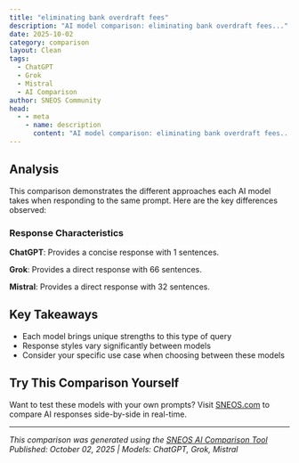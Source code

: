 ```yaml
---
title: "eliminating bank overdraft fees"
description: "AI model comparison: eliminating bank overdraft fees..."
date: 2025-10-02
category: comparison
layout: Clean
tags:
  - ChatGPT
  - Grok
  - Mistral
  - AI Comparison
author: SNEOS Community
head:
  - - meta
    - name: description
      content: "AI model comparison: eliminating bank overdraft fees..."
---
```


<ChatComparison
  title="eliminating bank overdraft fees"
  prompt="eliminating bank overdraft fees"
  :responses='{
    "ChatGPT": "Eliminating bank overdraft fees can help save you money and improve your financial management. Here are several strategies to consider:\n\n1. **Opt-Out of Overdraft Protection**: Many banks allow you to opt-out of overdraft protection services. When you do this, transactions that exceed your account balance will be declined rather than resulting in a fee.\n\n2. **Link to Savings Account**: Some banks offer the option to link your checking account to a savings account. If you overdraw your checking account, the bank can automatically transfer funds from your savings to cover the shortfall, often for a lower fee than an overdraft fee.\n\n3. **Monitor Your Balance**: Regularly check your account balance and transactions to avoid overdrawing your account. Use mobile banking apps or online banking to keep track of your finances in real-time.\n\n4. **Set Up Alerts**: Many banks allow you to set up alerts for low balances. This can notify you when your account falls below a certain threshold, giving you the chance to transfer funds or adjust your spending.\n\n5. **Create a Budget**: Establish a budget to manage your cash flow effectively. By clearly understanding your income and expenses, you can avoid overspending.\n\n6. **Use a Credit Card Wisely**: If you have a credit card, you may consider using it for transactions instead of relying on your checking account if you&#x27;re worried about overdrafting. Just ensure you pay off the balance each month to avoid interest.\n\n7. **Open a No-Overdraft Fee Account**: Some banks offer checking accounts that do not charge overdraft fees. Research your options and consider switching to one of these accounts.\n\n8. **Keep a Buffer**: Maintain a small buffer in your checking account to avoid unintentional overdrafts. This can be a set amount that you do not plan to spend.\n\n9. **Negotiate Fees**: If you do incur an overdraft fee, contact your bank and explain your situation. Sometimes, banks will waive the fee, especially if it&#x27;s your first occurrence.\n\n10. **Educate Yourself on Policies**: Understand your bank’s policies regarding overdraft fees, including how they are triggered and how funds are prioritized for withdrawals.\n\nBy implementing these strategies, you can significantly reduce or even eliminate bank overdraft fees while improving your overall financial health.",
    "Grok": "Eliminating bank overdraft fees can be approached in different ways, depending on whether you\u0027re looking at personal strategies to avoid them or advocating for systemic changes to banking policies. Below, I\u0027ll cover both perspectives with actionable insights.\n\n### **Personal Strategies to Avoid Overdraft Fees**\nOverdraft fees are typically charged when you spend more money than you have in your checking account. Here are practical steps to minimize or eliminate these fees on an individual level:\n\n1. **Track Your Balance Regularly**:\n   - Use your bank\u2019s mobile app or online banking to monitor your account balance daily.\n   - Set up low-balance alerts to get notifications via email or text when your balance dips below a certain threshold.\n\n2. **Create a Budget**:\n   - Use budgeting tools or apps (like Mint or YNAB) to plan your expenses and avoid overspending.\n   - Keep a small buffer (e.g., $50\u2013$100) in your account to cover unexpected charges.\n\n3. **Opt Out of Overdraft Protection**:\n   - Many banks automatically enroll customers in overdraft protection, which allows transactions to go through even if you don\u2019t have enough funds, triggering a fee. You can opt out, meaning transactions will be declined instead of incurring a fee.\n   - Contact your bank to confirm your overdraft settings. Note that opting out may result in declined debit card purchases or checks if funds are insufficient.\n\n4. **Link a Backup Account**:\n   - Connect your checking account to a savings account or credit card for overdraft protection. Instead of a fee, funds will be transferred from the linked account to cover the shortfall (though some banks may charge a small transfer fee, often lower than overdraft fees).\n   - Ensure the backup account has sufficient funds to avoid additional fees or interest (if using a credit card).\n\n5. **Switch to a No-Fee Bank or Account**:\n   - Some banks and credit unions offer accounts with no overdraft fees as a policy. Examples include:\n     - **Ally Bank**: Automatically declines transactions at no charge if funds are insufficient.\n     - **Capital One 360 Checking**: No overdraft fees; offers options to decline transactions or transfer funds from a linked account for free.\n     - **Chime**: A fintech option with no traditional overdraft fees, offering a \u201CSpotMe\u201D feature that covers small overdrafts (up to a limit) for eligible users.\n   - Research online-only banks or local credit unions, as they often have lower or no fees compared to traditional big banks.\n\n6. **Schedule Payments Strategically**:\n   - Align bill payments with your payday to ensure funds are available.\n   - Avoid scheduling multiple payments on the same day if your balance is tight.\n\n7. **Negotiate with Your Bank**:\n   - If you\u2019re hit with an overdraft fee, call your bank and politely ask for a refund, especially if it\u2019s a rare occurrence or you\u2019re a long-term customer. Many banks waive fees as a one-time courtesy.\n\n### **Systemic Efforts to Eliminate Overdraft Fees**\nIf you\u2019re interested in broader change\u2014either as a consumer advocate, policymaker, or concerned citizen\u2014here are key points about eliminating overdraft fees on a larger scale, along with recent developments and challenges:\n\n1. **Understanding the Issue**:\n   - Overdraft fees disproportionately affect lower-income individuals who live paycheck to paycheck. According to the Consumer Financial Protection Bureau (CFPB), banks collected over $15 billion in overdraft fees in 2019, often from a small percentage of customers who incur multiple fees annually.\n   - Fees can be as high as $35 per transaction, and multiple fees can stack up in a single day, exacerbating financial stress.\n\n2. **Recent Industry and Regulatory Changes**:\n   - **Bank Policy Shifts**: Some major banks have started reducing or eliminating overdraft fees in response to public pressure and competition. For example:\n     - Bank of America reduced its overdraft fee from $35 to $10 in 2022 and eliminated non-sufficient funds (NSF) fees.\n     - Wells Fargo and Chase have introduced 24-hour grace periods or reduced fee caps.\n   - **CFPB Actions**: Under Director Rohit Chopra, the CFPB has prioritized cracking down on \u201Cjunk fees,\u201D including overdraft charges. In 2021\u20132023, the agency issued guidance encouraging banks to rethink overdraft practices and has explored rules to classify excessive fees as unfair practices under federal law.\n   - **Legislative Proposals**: Some U.S. lawmakers have proposed bills like the Overdraft Protection Act, which would limit fees or require clearer disclosures, though progress has been slow.\n\n3. **Advocacy for Change**:\n   - Support or join consumer advocacy groups like the Center for Responsible Lending or Consumer Reports, which push for banking reforms.\n   - Write to your representatives to support legislation capping or banning overdraft fees.\n   - Promote awareness by sharing information about fee-free banking options and the impact of overdraft fees on vulnerable populations.\n\n4. **Challenges to Elimination**:\n   - **Bank Revenue**: Overdraft fees are a significant revenue source for banks, especially smaller ones. Replacing this income stream (e.g., with higher account maintenance fees) could create new consumer costs.\n   - **Consumer Behavior**: Some argue that fees deter overspending, though evidence suggests they often trap people in cycles of debt rather than correct behavior.\n   - **Regulatory Pushback**: Banking industry lobbying can slow or block reforms, as seen with past resistance to fee transparency rules.\n\n5. **Alternative Models**:\n   - Encourage banks to adopt grace periods, free overdraft buffers (e.g., covering small shortfalls up to $50 without a fee), or real-time balance alerts as standard features.\n   - Push for fintech innovations that prioritize user-friendly, low-cost banking without reliance on penalty fees.\n\n### **Conclusion**\nOn a personal level, eliminating overdraft fees is achievable by monitoring spending, opting out of overdraft programs, or switching to fee-free accounts. Systemically, progress is underway with some banks and regulators taking steps to reduce or eliminate fees, but full elimination requires sustained consumer advocacy and policy change. If you\u2019re looking for immediate action, start with reviewing your bank\u2019s policies and exploring no-fee alternatives. For broader impact, consider engaging with advocacy efforts or supporting regulatory reforms.\n\nIf you have a specific context\u2014like a particular bank, financial situation, or policy proposal\u2014let me know, and I can dive deeper!",
    "Mistral": "Eliminating bank overdraft fees can be a significant financial relief for many consumers. Overdraft fees occur when a bank allows a transaction to go through even if there are insufficient funds in the account, but then charges a fee for this service. Here are some steps you can take to avoid or eliminate overdraft fees:\n\n### 1. **Opt Out of Overdraft Protection**\n   - **Contact Your Bank**: Ask your bank to opt out of overdraft protection. This means that transactions will be declined if there are insufficient funds, preventing overdraft fees.\n   - **Understand the Risks**: Be aware that opting out may result in declined transactions, which could lead to other issues like returned check fees or declined debit card transactions.\n\n### 2. **Monitor Your Account Balance**\n   - **Regular Checks**: Regularly check your account balance to ensure you have enough funds to cover your transactions.\n   - **Alerts**: Set up low balance alerts through your bank\u0027s mobile app or online banking platform. This will notify you when your balance falls below a certain threshold.\n\n### 3. **Use Budgeting Tools**\n   - **Budgeting Apps**: Use budgeting apps like Mint, You Need A Budget (YNAB), or Personal Capital to track your spending and ensure you stay within your budget.\n   - **Manual Tracking**: Keep a manual ledger or spreadsheet to track your income and expenses.\n\n### 4. **Link to a Savings Account**\n   - **Automatic Transfers**: Link your checking account to a savings account. If you overdraw your checking account, funds can be automatically transferred from your savings account to cover the overdraft, often with a lower fee.\n\n### 5. **Consider a Line of Credit**\n   - **Overdraft Line of Credit**: Some banks offer an overdraft line of credit, which is a loan that covers overdrafts. This can be a more cost-effective option than paying overdraft fees.\n\n### 6. **Switch to a Bank with No Overdraft Fees**\n   - **Research Banks**: Look for banks or credit unions that do not charge overdraft fees. Some financial institutions offer accounts with no overdraft fees or provide a grace period before charging fees.\n   - **Compare Options**: Compare different banking options to find one that best suits your needs and financial habits.\n\n### 7. **Use Prepaid Cards**\n   - **Prepaid Debit Cards**: Consider using prepaid debit cards, which can only be used up to the amount loaded onto the card, eliminating the risk of overdraft fees.\n\n### 8. **Emergency Fund**\n   - **Build an Emergency Fund**: Maintain an emergency fund to cover unexpected expenses, reducing the likelihood of overdrawing your account.\n\n### 9. **Automate Payments**\n   - **Scheduled Payments**: Automate your bill payments to ensure they are paid on time and avoid overdrafts due to forgotten payments.\n\n### 10. **Communicate with Your Bank**\n   - **Negotiate Fees**: If you do incur overdraft fees, contact your bank to see if they can waive the fees, especially if it\u0027s a one-time occurrence.\n\nBy taking these steps, you can significantly reduce or eliminate the risk of incurring overdraft fees, helping you maintain better control over your finances."
  }'
  published-date="12:37"
/>

## Analysis

This comparison demonstrates the different approaches each AI model takes when responding to the same prompt. Here are the key differences observed:

### Response Characteristics

**ChatGPT**: Provides a concise response with 1 sentences. 

**Grok**: Provides a direct response with 66 sentences. 

**Mistral**: Provides a direct response with 32 sentences. 

## Key Takeaways

- Each model brings unique strengths to this type of query
- Response styles vary significantly between models
- Consider your specific use case when choosing between these models

## Try This Comparison Yourself

Want to test these models with your own prompts? Visit [SNEOS.com](https://sneos.com) to compare AI responses side-by-side in real-time.

---

*This comparison was generated using the [SNEOS AI Comparison Tool](https://sneos.com)*
*Published: October 02, 2025 | Models: ChatGPT, Grok, Mistral*
